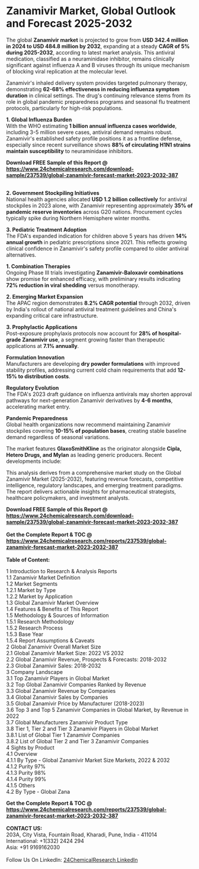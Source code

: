 <h1>Zanamivir Market, Global Outlook and Forecast 2025-2032</h1><p>The global <strong>Zanamivir market</strong> is projected to grow from <strong>USD 342.4 million in 2024 to USD 484.8 million by 2032</strong>, expanding at a steady <strong>CAGR of 5% during 2025-2032</strong>, according to latest market analysis. This antiviral medication, classified as a neuraminidase inhibitor, remains clinically significant against influenza A and B viruses through its unique mechanism of blocking viral replication at the molecular level.</p><p>Zanamivir's inhaled delivery system provides targeted pulmonary therapy, demonstrating <strong>62-68% effectiveness in reducing influenza symptom duration</strong> in clinical settings. The drug's continuing relevance stems from its role in global pandemic preparedness programs and seasonal flu treatment protocols, particularly for high-risk populations.</p><p><strong>1. Global Influenza Burden</strong><br>
With the WHO estimating <strong>1 billion annual influenza cases worldwide</strong>, including 3-5 million severe cases, antiviral demand remains robust. Zanamivir's established safety profile positions it as a frontline defense, especially since recent surveillance shows <strong>88% of circulating H1N1 strains maintain susceptibility</strong> to neuraminidase inhibitors.</p><div><b>Download FREE Sample of this Report @ 
            <a href="https://www.24chemicalresearch.com/download-sample/237539/global-zanamivir-forecast-market-2023-2032-387">
            https://www.24chemicalresearch.com/download-sample/237539/global-zanamivir-forecast-market-2023-2032-387</a></b></div><br><p><strong>2. Government Stockpiling Initiatives</strong><br>
National health agencies allocated <strong>USD 1.2 billion collectively</strong> for antiviral stockpiles in 2023 alone, with Zanamivir representing approximately <strong>35% of pandemic reserve inventories</strong> across G20 nations. Procurement cycles typically spike during Northern Hemisphere winter months.</p><p><strong>3. Pediatric Treatment Adoption</strong><br>
The FDA's expanded indication for children above 5 years has driven <strong>14% annual growth</strong> in pediatric prescriptions since 2021. This reflects growing clinical confidence in Zanamivir's safety profile compared to older antiviral alternatives.</p><p><strong>1. Combination Therapies</strong><br>
Ongoing Phase III trials investigating <strong>Zanamivir-Baloxavir combinations</strong> show promise for enhanced efficacy, with preliminary results indicating <strong>72% reduction in viral shedding</strong> versus monotherapy.</p><p><strong>2. Emerging Market Expansion</strong><br>
The APAC region demonstrates <strong>8.2% CAGR potential</strong> through 2032, driven by India's rollout of national antiviral treatment guidelines and China's expanding critical care infrastructure.</p><p><strong>3. Prophylactic Applications</strong><br>
Post-exposure prophylaxis protocols now account for <strong>28% of hospital-grade Zanamivir use</strong>, a segment growing faster than therapeutic applications at <strong>7.1% annually</strong>.</p><p><strong>Formulation Innovation</strong><br>
Manufacturers are developing <strong>dry powder formulations</strong> with improved stability profiles, addressing current cold chain requirements that add <strong>12-15% to distribution costs</strong>.</p><p><strong>Regulatory Evolution</strong><br>
The FDA's 2023 draft guidance on influenza antivirals may shorten approval pathways for next-generation Zanamivir derivatives by <strong>4-6 months</strong>, accelerating market entry.</p><p><strong>Pandemic Preparedness</strong><br>
Global health organizations now recommend maintaining Zanamivir stockpiles covering <strong>10-15% of population bases</strong>, creating stable baseline demand regardless of seasonal variations.</p><p>The market features <strong>GlaxoSmithKline</strong> as the originator alongside <strong>Cipla, Hetero Drugs, and Mylan</strong> as leading generic producers. Recent developments include:</p><p>This analysis derives from a comprehensive market study on the Global Zanamivir Market (2025-2032), featuring revenue forecasts, competitive intelligence, regulatory landscapes, and emerging treatment paradigms. The report delivers actionable insights for pharmaceutical strategists, healthcare policymakers, and investment analysts.</p><div><b>Download FREE Sample of this Report @ 
            <a href="https://www.24chemicalresearch.com/download-sample/237539/global-zanamivir-forecast-market-2023-2032-387">
            https://www.24chemicalresearch.com/download-sample/237539/global-zanamivir-forecast-market-2023-2032-387</a></b></div><br><div><b>Get the Complete Report & TOC @ 
            <a href="https://www.24chemicalresearch.com/reports/237539/global-zanamivir-forecast-market-2023-2032-387">
            https://www.24chemicalresearch.com/reports/237539/global-zanamivir-forecast-market-2023-2032-387</a></b></div><br>
            <b>Table of Content:</b><p>1 Introduction to Research & Analysis Reports<br />
    1.1 Zanamivir Market Definition<br />
    1.2 Market Segments<br />
        1.2.1 Market by Type<br />
        1.2.2 Market by Application<br />
    1.3 Global Zanamivir Market Overview<br />
    1.4 Features & Benefits of This Report<br />
    1.5 Methodology & Sources of Information<br />
        1.5.1 Research Methodology<br />
        1.5.2 Research Process<br />
        1.5.3 Base Year<br />
        1.5.4 Report Assumptions & Caveats<br />
2 Global Zanamivir Overall Market Size<br />
    2.1 Global Zanamivir Market Size: 2022 VS 2032<br />
    2.2 Global Zanamivir Revenue, Prospects & Forecasts: 2018-2032<br />
    2.3 Global Zanamivir Sales: 2018-2032<br />
3 Company Landscape<br />
    3.1 Top Zanamivir Players in Global Market<br />
    3.2 Top Global Zanamivir Companies Ranked by Revenue<br />
    3.3 Global Zanamivir Revenue by Companies<br />
    3.4 Global Zanamivir Sales by Companies<br />
    3.5 Global Zanamivir Price by Manufacturer (2018-2023)<br />
    3.6 Top 3 and Top 5 Zanamivir Companies in Global Market, by Revenue in 2022<br />
    3.7 Global Manufacturers Zanamivir Product Type<br />
    3.8 Tier 1, Tier 2 and Tier 3 Zanamivir Players in Global Market<br />
        3.8.1 List of Global Tier 1 Zanamivir Companies<br />
        3.8.2 List of Global Tier 2 and Tier 3 Zanamivir Companies<br />
4 Sights by Product<br />
    4.1 Overview<br />
        4.1.1 By Type - Global Zanamivir Market Size Markets, 2022 & 2032<br />
        4.1.2 Purity 97%<br />
        4.1.3 Purity 98%<br />
        4.1.4 Purity 99%<br />
        4.1.5 Others<br />
    4.2 By Type - Global Zana</p><div><b>Get the Complete Report & TOC @ 
            <a href="https://www.24chemicalresearch.com/reports/237539/global-zanamivir-forecast-market-2023-2032-387">
            https://www.24chemicalresearch.com/reports/237539/global-zanamivir-forecast-market-2023-2032-387</a></b></div><br><b>CONTACT US:</b><br>
            203A, City Vista, Fountain Road, Kharadi, Pune, India - 411014<br>
            International: +1(332) 2424 294<br>
            Asia: +91 9169162030 <br><br>
            Follow Us On LinkedIn: <a href="https://www.linkedin.com/company/24chemicalresearch/">24ChemicalResearch LinkedIn</a>